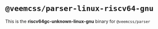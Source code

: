 # `@veemcss/parser-linux-riscv64-gnu`

This is the **riscv64gc-unknown-linux-gnu** binary for `@veemcss/parser`
